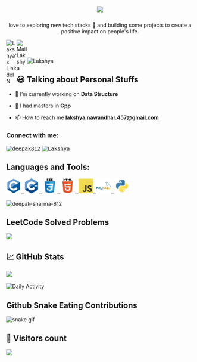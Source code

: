 <h1 align="center">
  <a href="https://git.io/typing-svg">
    <img src="https://readme-typing-svg.herokuapp.com/?lines=Hi+There!+👋;+Myself+Lakshya+Nawandhar!;&center=true&size=25">
  </a>
</h1>

<p align="center">love to exploring new tech stacks 🚀 and building some projects to create a positive impact on people's life.</p>
<a href="https://www.linkedin.com/in/lakshya-nawandhar-783a20190/" target="_blank">
  <img align="left" alt="Lakshya's LinkdeIN" width="28px" src="https://cdn.jsdelivr.net/npm/simple-icons@v3/icons/linkedin.svg" />
</a>

<a href="mailto:lakshya.nawandhar.457@gmail.com.com" target="_blank">
  <img align="left" alt="Mail Lakshya" width="28px" src="https://cdn.jsdelivr.net/npm/simple-icons@3.1.0/icons/gmail.svg" />
</a>
<br>
<br>

<p align="left"> <img src="https://komarev.com/ghpvc/?username=lakshyanawandar23&label=Profile%20views&color=0e75b6&style=flat" alt="Lakshya" /> </p>

## 😃 Talking about Personal Stuffs

- 🔭 I’m currently working on **Data Structure**

- 🌱 I had masters in **Cpp**

- 📫 How to reach me **lakshya.nawandhar.457@gmail.com**

<h3 align="left">Connect with me:</h3>
<p align="left">
<kbd><a href="https://www.codechef.com/users/lakshya23" target="blank"><img align="center" src="https://user-images.githubusercontent.com/111570269/200505313-cefd2bf4-6e47-4f23-9c27-3dfe8e729ff5.svg" alt="deepak812" height="30" width="30" /></a></kbd>
<kbd><a href="https://www.leetcode.com/user3746aH" target="blank"><img align="center" src="https://raw.githubusercontent.com/rahuldkjain/github-profile-readme-generator/master/src/images/icons/Social/leet-code.svg" alt="Lakshya" height="30" width="40" /></a></kbd>
</p>

## Languages and Tools:

<p align="left"><kbd> <a href="https://www.cprogramming.com/" target="_blank" rel="noreferrer"> <img src="https://raw.githubusercontent.com/devicons/devicon/master/icons/c/c-original.svg" alt="c" width="40" height="40"/> </a> </kbd><kbd> <a href="https://www.w3schools.com/cpp/" target="_blank" rel="noreferrer"> <img src="https://raw.githubusercontent.com/devicons/devicon/master/icons/cplusplus/cplusplus-original.svg" alt="cplusplus" width="40" height="40"/> </a> </kbd>
  <kbd><a href="https://www.w3schools.com/css/" target="_blank" rel="noreferrer"> <img src="https://raw.githubusercontent.com/devicons/devicon/master/icons/css3/css3-original-wordmark.svg" alt="css3" width="40" height="40"/> </a></kbd><kbd><a href="https://www.w3.org/html/" target="_blank" rel="noreferrer"> <img src="https://raw.githubusercontent.com/devicons/devicon/master/icons/html5/html5-original-wordmark.svg" alt="html5" width="40" height="40"/> </a> </kbd><kbd><a href="https://developer.mozilla.org/en-US/docs/Web/JavaScript" target="_blank" rel="noreferrer"> <img src="https://raw.githubusercontent.com/devicons/devicon/master/icons/javascript/javascript-original.svg" alt="javascript" width="40" height="40"/> </a></kbd><kbd> <a href="https://www.mysql.com/" target="_blank" rel="noreferrer"> <img src="https://raw.githubusercontent.com/devicons/devicon/master/icons/mysql/mysql-original-wordmark.svg" alt="mysql" width="40" height="40"/> </a></kbd><kbd> <a href="https://www.python.org" target="_blank" rel="noreferrer"> <img src="https://raw.githubusercontent.com/devicons/devicon/master/icons/python/python-original.svg" alt="python" width="40" height="40"/> </a> </kbd></p>

<p><img align="center" src="https://github-readme-stats.vercel.app/api/top-langs?username=deepak-812&show_icons=true&locale=en&layout=compact" alt="deepak-sharma-812" /></p>

## LeetCode Solved Problems

<p float="left">
  <img src="https://leetcard.jacoblin.cool/user3746aH?theme=dark&font=Adamina" width="418" />
</p>

## 📈 GitHub Stats
<p float="left">
  <img src="https://github-readme-streak-stats.herokuapp.com/?user=lakshyanawandar23&theme=dark&font=Adamina" width="422" />
</p>

![Daily Activity](https://activity-graph.herokuapp.com/graph?username=lakshyanawandar23&bg_color=000000&color=fff&line=0194dd&point=5194f0&area=true)

## Github Snake Eating Contributions
![snake gif](https://github.com/lakshyanawandar23/lakshyanawandar23/blob/output/github-contribution-grid-snake.gif)


## 👀 Visitors count

<img src="https://profile-counter.glitch.me/lakshyanawandar23/count.svg" />
